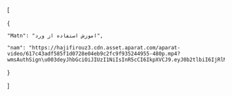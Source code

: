 [

  {

    "Matn": "اموزش استفاده از ورد",

    "nam": "https://hajifirouz3.cdn.asset.aparat.com/aparat-video/617c43adf585f1d0728e04eb9c2fc9f935244955-480p.mp4?wmsAuthSign\u003deyJhbGciOiJIUzI1NiIsInR5cCI6IkpXVCJ9.eyJ0b2tlbiI6IjRlMzc0ODdmMjVkOTVkNDNlMTg2N2Y0ZjYwYTIzZDQyIiwiZXhwIjoxNjI1ODYzNTE0LCJpc3MiOiJTYWJhIElkZWEgR1NJRyJ9.5FrhS4jWvt1uHUTD9RZE099mUHJE9lQEt3Bysizy5sk"

  }

]













